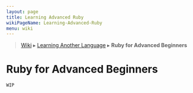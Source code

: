 ```yaml
---
layout: page
title: Learning Advanced Ruby
wikiPageName: Learning-Advanced-Ruby
menu: wiki
---
```


> [Wiki](Home) ▸ [Learning Another Language](Learning-Another-Language) ▸ **Ruby for Advanced Beginners**

# Ruby for Advanced Beginners

`WIP`

